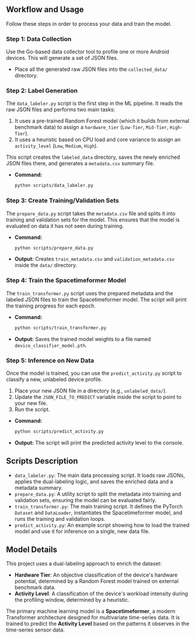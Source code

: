 ## Workflow and Usage

Follow these steps in order to process your data and train the model.

### Step 1: Data Collection

Use the Go-based data collector tool to profile one or more Android devices. This will generate a set of JSON files.

-   Place all the generated raw JSON files into the `collected_data/` directory.

### Step 2: Label Generation

The `data_labeler.py` script is the first step in the ML pipeline. It reads the raw JSON files and performs two main tasks:
1.  It uses a pre-trained Random Forest model (which it builds from external benchmark data) to assign a `hardware_tier` (`Low-Tier`, `Mid-Tier`, `High-Tier`).
2.  It uses a heuristic based on CPU load and core variance to assign an `activity_level` (`Low`, `Medium`, `High`).

This script creates the `labeled_data` directory, saves the newly enriched JSON files there, and generates a `metadata.csv` summary file.

-   **Command:**
    ```bash
    python scripts/data_labeler.py
    ```

### Step 3: Create Training/Validation Sets

The `prepare_data.py` script takes the `metadata.csv` file and splits it into training and validation sets for the model. This ensures that the model is evaluated on data it has not seen during training.

-   **Command:**
    ```bash
    python scripts/prepare_data.py
    ```
-   **Output:** Creates `train_metadata.csv` and `validation_metadata.csv` inside the `data/` directory.

### Step 4: Train the Spacetimeformer Model

The `train_transformer.py` script uses the prepared metadata and the labeled JSON files to train the Spacetimeformer model. The script will print the training progress for each epoch.

-   **Command:**
    ```bash
    python scripts/train_transformer.py
    ```
-   **Output:** Saves the trained model weights to a file named `device_classifier_model.pth`.

### Step 5: Inference on New Data

Once the model is trained, you can use the `predict_activity.py` script to classify a new, unlabeled device profile.

1.  Place your new JSON file in a directory (e.g., `unlabeled_data/`).
2.  Update the `JSON_FILE_TO_PREDICT` variable inside the script to point to your new file.
3.  Run the script.

-   **Command:**
    ```bash
    python scripts/predict_activity.py
    ```
-   **Output:** The script will print the predicted activity level to the console.

## Scripts Description

-   `data_labeler.py`: The main data processing script. It loads raw JSONs, applies the dual-labeling logic, and saves the enriched data and a metadata summary.
-   `prepare_data.py`: A utility script to split the metadata into training and validation sets, ensuring the model can be evaluated fairly.
-   `train_transformer.py`: The main training script. It defines the PyTorch `Dataset` and `DataLoader`, instantiates the Spacetimeformer model, and runs the training and validation loops.
-   `predict_activity.py`: An example script showing how to load the trained model and use it for inference on a single, new data file.

## Model Details

This project uses a dual-labeling approach to enrich the dataset:
-   **Hardware Tier**: An objective classification of the device's hardware potential, determined by a Random Forest model trained on external benchmark data.
-   **Activity Level**: A classification of the device's workload intensity during the profiling window, determined by a heuristic.

The primary machine learning model is a **Spacetimeformer**, a modern Transformer architecture designed for multivariate time-series data. It is trained to predict the **Activity Level** based on the patterns it observes in the time-series sensor data.
